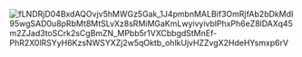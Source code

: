 ![fLNDRjD04BxdAQOvjv5hMWGz5Gak_1J4pmbnMALBif3OmRjfAb2bDkMdI95wgSAD0u8pRbMt8MtSLvXz8sRMiMGaKmLwyivyivblPhxPh6eZ8lDAXq45m2ZJad3toSCrk2sCgBmZN_MPbb5r1VXCbbgdStMnEf-PhR2X0lRSYyH6KzsNWSYXZj2w5qOktb_ohlkUjvHZZvgX2HdeHYsmxp6rV](https://github.com/oleksandrblazhko/ai-214-kravchishina/assets/101953369/2199dada-cade-4ce3-a766-4e80a6a646f7)

